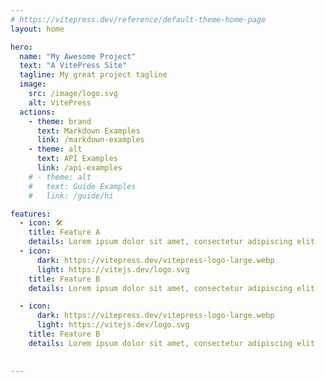 ```yaml
---
# https://vitepress.dev/reference/default-theme-home-page
layout: home

hero:
  name: "My Awesome Project"
  text: "A VitePress Site"
  tagline: My great project tagline
  image:
    src: /image/logo.svg
    alt: VitePress
  actions:
    - theme: brand
      text: Markdown Examples
      link: /markdown-examples
    - theme: alt
      text: API Examples
      link: /api-examples
    # - theme: alt
    #   text: Guide Examples
    #   link: /guide/hi

features:
  - icon: 🛠️
    title: Feature A
    details: Lorem ipsum dolor sit amet, consectetur adipiscing elit
  - icon:
      dark: https://vitepress.dev/vitepress-logo-large.webp
      light: https://vitejs.dev/logo.svg
    title: Feature B
    details: Lorem ipsum dolor sit amet, consectetur adipiscing elit

  - icon:
      dark: https://vitepress.dev/vitepress-logo-large.webp
      light: https://vitejs.dev/logo.svg
    title: Feature B
    details: Lorem ipsum dolor sit amet, consectetur adipiscing elit

 
---
```

